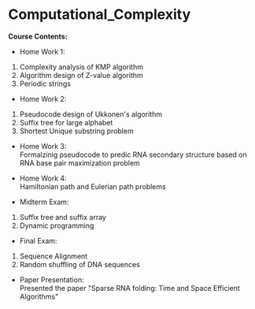 # Computational_Complexity

**Course Contents:**

- Home Work 1:
1. Complexity analysis of KMP algorithm
2. Algorithm design of Z-value algorithm
3. Periodic strings

- Home Work 2:
1. Pseudocode design of Ukkonen's algorithm
2. Suffix tree for large alphabet
3. Shortest Unique substring problem 

- Home Work 3:  
Formalzinig pseudocode to predic RNA secondary structure based on RNA base pair maximization problem

- Home Work 4:  
Hamiltonian path and Eulerian path problems

- Midterm Exam:
1. Suffix tree and suffix array
2. Dynamic programming

- Final Exam:
1. Sequence Alignment
2. Random shuffling of DNA sequences

- Paper Presentation:  
Presented the paper "Sparse RNA folding: Time and Space Efficient Algorithms"
